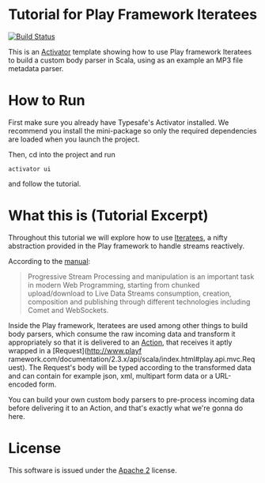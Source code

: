 Tutorial for Play Framework Iteratees
=====================================

[![Build Status](https://api.travis-ci.org/alpeb/play-iteratees.png?branch=master)](https://travis-ci.org/alpeb/play-iteratees)

This is an [Activator](https://typesafe.com/activator) template showing how to use Play framework Iteratees to build a custom body parser in Scala, using as an example an MP3 file metadata parser.


How to Run
==========
First make sure you already have Typesafe's Activator installed. We recommend you install the mini-package so only the required dependencies are loaded when you launch the project.

Then, cd into the project and run
```
activator ui
```

and follow the tutorial.

What this is (Tutorial Excerpt)
================================
Throughout this tutorial we will explore how to use [Iteratees](http://www.playframework.com/documentation/2.3.x/api/scala/index.html#play.api.libs.iteratee.Iteratee), a nifty abstraction provided in the Play framework to handle streams reactively.

According to the [manual](http://www.playframework.com/documentation/2.3.x/Iteratees):
> Progressive Stream Processing and manipulation is an important task in modern Web Programming, starting from chunked upload/download to Live Data Streams consumption, creation, composition and publishing through different technologies including Comet and WebSockets.

Inside the Play framework, Iteratees are used among other things to build body parsers, which consume the raw incoming data and transform it appropriately so that it is delivered to an [Action](http://www.playframework.com/documentation/2.3.x/api/scala/index.html#play.api.mvc.Action), that receives it aptly wrapped in a [Request](http://www.playf  ramework.com/documentation/2.3.x/api/scala/index.html#play.api.mvc.Request). The Request's body will be typed according to the transformed data and can contain for example json, xml, multipart form data or a URL-encoded form.

You can build your own custom body parsers to pre-process incoming data before delivering it to an Action, and that's exactly what we're gonna do here.

License
=======
This software is issued under the [Apache 2](https://github.com/alpeb/play-iteratees/blob/master/LICENSE) license.
